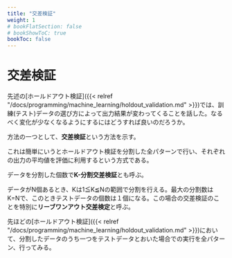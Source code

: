 ```yaml
---
title: "交差検証"
weight: 1
# bookFlatSection: false
# bookShowToC: true
bookToc: false
---
```


# 交差検証

先述の[ホールドアウト検証]({{< relref "/docs/programming/machine_learning/holdout_validation.md" >}})では、訓練(テスト)データの選び方によって出力結果が変わってくることを話した。なるべく変化が少なくなるようにするにはどうすれば良いのだろうか。

方法の一つとして、**交差検証**という方法を示す。

これは簡単にいうとホールドアウト検証を分割した全パターンで行い、それぞれの出力の平均値を評価に利用するという方式である。

データを分割した個数で**K-分割交差検証**とも呼ぶ。

データがN個あるとき、Kは1≦K≦Nの範囲で分割を行える。最大の分割数はK=Nで、このときテストデータの個数は１個になる。この場合の交差検証のことを特別に**リーブワンアウト交差検定**と呼ぶ。

先ほどの[ホールドアウト検証]({{< relref "/docs/programming/machine_learning/holdout_validation.md" >}})において、分割したデータのうち一つをテストデータとおいた場合での実行を全パターン、行ってみる。

